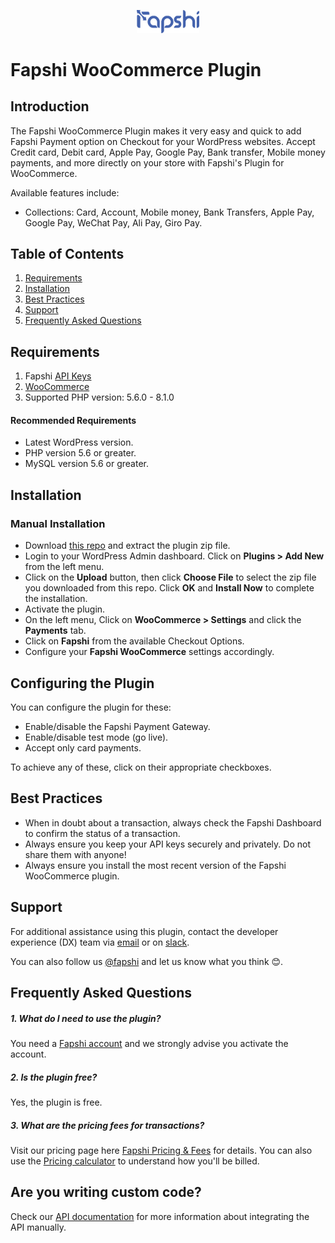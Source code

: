<p align="center">
<img src="fapshi-logo.png"
     alt="Markdown Monster icon"
     style="width: 20%; align: center" /></p>

# Fapshi WooCommerce Plugin

## Introduction

The Fapshi WooCommerce Plugin makes it very easy and quick to add Fapshi Payment option on Checkout for your WordPress websites. Accept Credit card, Debit card, Apple Pay, Google Pay, Bank transfer, Mobile money payments, and more directly on your store with Fapshi's Plugin for WooCommerce.

Available features include:

- Collections: Card, Account, Mobile money, Bank Transfers, Apple Pay, Google Pay, WeChat Pay, Ali Pay, Giro Pay.

## Table of Contents

1. [Requirements](#requirements)
2. [Installation](#installation)
3. [Best Practices](#best-practices)
4. [Support](#support)
5. [Frequently Asked Questions](#frequently-asked-questions)

## Requirements

1. Fapshi [API Keys](https://documentation.fapshi.com/dev-tools.html/#api-credentials)
2. [WooCommerce](https://woocommerce.com/)
3. Supported PHP version: 5.6.0 - 8.1.0

#### Recommended Requirements

- Latest WordPress version.
- PHP version 5.6 or greater.
- MySQL version 5.6 or greater.

## Installation

<!-- ### Automatic Installation

- Login to your WordPress Dashboard.
- Click on "Plugins > Add New" from the left menu.
- In the search box type **Rave Woocommerce Payment Gateway**.
- Click on **Install Now** on **Rave Woocommerce Payment Gateway** to install the plugin on your site.
- Confirm the installation.
- Activate the plugin.
- Click on "WooCommerce > Settings" from the left menu and click the **"Payments"** tab.
- Click on the **Rave** link from the available Checkout Options
- Configure your **Rave Payment Gateway** settings accordingly. -->

### Manual Installation

- Download [this repo](https://github.com/Fapshi/Plugins) and extract the plugin zip file.
- Login to your WordPress Admin dashboard. Click on **Plugins > Add New** from the left menu.
- Click on the **Upload** button, then click **Choose File** to select the zip file you downloaded from this repo. Click **OK** and **Install Now** to complete the installation.
- Activate the plugin.
- On the left menu, Click on **WooCommerce > Settings** and click the **Payments** tab.
- Click on **Fapshi** from the available Checkout Options.
- Configure your **Fapshi WooCommerce** settings accordingly.

## Configuring the Plugin

You can configure the plugin for these:

- Enable/disable the Fapshi Payment Gateway.
- Enable/disable test mode (go live).
- Accept only card payments.

To achieve any of these, click on their appropriate checkboxes.

## Best Practices

- When in doubt about a transaction, always check the Fapshi Dashboard to confirm the status of a transaction.
- Always ensure you keep your API keys securely and privately. Do not share them with anyone!
- Always ensure you install the most recent version of the Fapshi WooCommerce plugin.

## Support

For additional assistance using this plugin, contact the developer experience (DX) team via [email](mailto:developers@fapshi.com) or on [slack](https://fapshicommunity.slack.com).

You can also follow us [@fapshi](https://twitter.com/fapshi) and let us know what you think 😊.

## Frequently Asked Questions

##### 1. What do I need to use the plugin?

You need a [Fapshi account](https://dashboard.fapshi.com/register) and we strongly advise you activate the account.

##### 2. Is the plugin free?

Yes, the plugin is free.

##### 3. What are the pricing fees for transactions?

Visit our pricing page here [Fapshi Pricing & Fees](https://fapshi.com/pricing) for details. You can also use the [Pricing calculator](https://fapshi.com/pricing/#pricingCalculator) to understand how you'll be billed.

## Are you writing custom code?

Check our [API documentation](https://documentation.fapshi.com/dev-tools.html) for more information about integrating the API manually.
